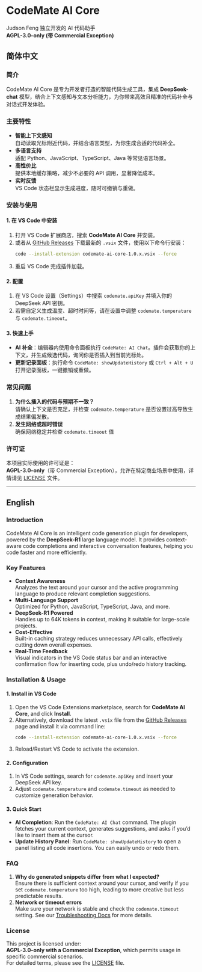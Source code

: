 # CodeMate AI Core 
Judson Feng 独立开发的 AI 代码助手  
**AGPL-3.0-only (带 Commercial Exception)**

## 简体中文

### 简介
CodeMate AI Core 是专为开发者打造的智能代码生成工具，集成 **DeepSeek-chat** 模型，结合上下文感知与文本分析能力，为你带来高效且精准的代码补全与对话式开发体验。

### 主要特性
- **智能上下文感知**  
  自动读取光标附近代码，并结合语言类型，为你生成合适的代码补全。
- **多语言支持**  
  适配 Python、JavaScript、TypeScript、Java 等常见语言场景。
- **高性价比**  
  提供本地缓存策略，减少不必要的 API 调用，显著降低成本。
- **实时反馈**  
  VS Code 状态栏显示生成进度，随时可撤销与重做。

### 安装与使用

#### 1. 在 VS Code 中安装
1. 打开 VS Code 扩展商店，搜索 **CodeMate AI Core** 并安装。  
2. 或者从 [GitHub Releases](https://github.com/codemate-dev/codemate-ai-core/releases) 下载最新的 `.vsix` 文件，使用以下命令行安装：  
   ```bash
   code --install-extension codemate-ai-core-1.0.x.vsix --force
   ```
3. 重启 VS Code 完成插件加载。

#### 2. 配置
1. 在 VS Code 设置（Settings）中搜索 `codemate.apiKey` 并填入你的 DeepSeek API 密钥。  
2. 若需自定义生成温度、超时时间等，请在设置中调整 `codemate.temperature` 与 `codemate.timeout`。

#### 3. 快速上手
- **AI 补全**：编辑器内使用命令面板执行 `CodeMate: AI Chat`。插件会获取你的上下文，并生成候选代码，询问你是否插入到当前光标处。  
- **更新记录面板**：执行命令 `CodeMate: showUpdateHistory` 或 `Ctrl + Alt + U` 打开记录面板，一键撤销或重做。  

### 常见问题
1. **为什么插入的代码与预期不一致？**  
   请确认上下文是否充足，并检查 `codemate.temperature` 是否设置过高导致生成结果偏发散。  
2. **发生网络或超时错误**  
   确保网络稳定并检查 `codemate.timeout` 值


### 许可证
本项目实际使用的许可证是：  
**AGPL-3.0-only**（带 Commercial Exception），允许在特定商业场景中使用，详情请见 [LICENSE](license) 文件。  

---

## English

### Introduction
CodeMate AI Core is an intelligent code generation plugin for developers, powered by the **DeepSeek-R1** large language model. It provides context-aware code completions and interactive conversation features, helping you code faster and more efficiently.

### Key Features
- **Context Awareness**  
  Analyzes the text around your cursor and the active programming language to produce relevant completion suggestions.
- **Multi-Language Support**  
  Optimized for Python, JavaScript, TypeScript, Java, and more.
- **DeepSeek-R1 Powered**  
  Handles up to 64K tokens in context, making it suitable for large-scale projects.
- **Cost-Effective**  
  Built-in caching strategy reduces unnecessary API calls, effectively cutting down overall expenses.
- **Real-Time Feedback**  
  Visual indicators in the VS Code status bar and an interactive confirmation flow for inserting code, plus undo/redo history tracking.

### Installation & Usage

#### 1. Install in VS Code
1. Open the VS Code Extensions marketplace, search for **CodeMate AI Core**, and click **Install**.  
2. Alternatively, download the latest `.vsix` file from the [GitHub Releases](https://github.com/codemate-dev/codemate-ai-core/releases) page and install it via command line:
   ```bash
   code --install-extension codemate-ai-core-1.0.x.vsix --force
   ```
3. Reload/Restart VS Code to activate the extension.

#### 2. Configuration
1. In VS Code settings, search for `codemate.apiKey` and insert your DeepSeek API key.  
2. Adjust `codemate.temperature` and `codemate.timeout` as needed to customize generation behavior.

#### 3. Quick Start
- **AI Completion**: Run the `CodeMate: AI Chat` command. The plugin fetches your current context, generates suggestions, and asks if you’d like to insert them at the cursor.  
- **Update History Panel**: Run `CodeMate: showUpdateHistory` to open a panel listing all code insertions. You can easily undo or redo them.

### FAQ
1. **Why do generated snippets differ from what I expected?**  
   Ensure there is sufficient context around your cursor, and verify if you set `codemate.temperature` too high, leading to more creative but less predictable results.  
2. **Network or timeout errors**  
   Make sure your network is stable and check the `codemate.timeout` setting. See our [Troubleshooting Docs](https://codemate.dev/docs/troubleshooting) for more details.


### License
This project is licensed under:  
**AGPL-3.0-only with a Commercial Exception**, which permits usage in specific commercial scenarios.  
For detailed terms, please see the [LICENSE](license) file.  

